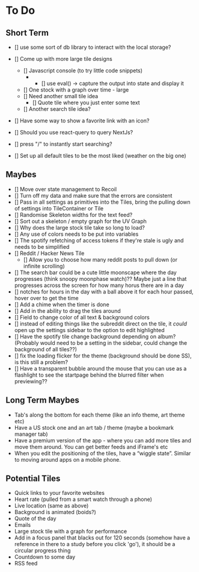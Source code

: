 # To Do

## Short Term

- [] use some sort of db library to interact with the local storage?

- [] Come up with more large tile designs
  - [] Javascript console (to try little code snippets)
    - - [] use eval() -> capture the output into state and display it
  - [] One stock with a graph over time - large
  - [] Need another small tile idea
    - [] Quote tile where you just enter some text
  - [] Another search tile idea?
- [] Have some way to show a favorite link with an icon?
- [] Should you use react-query to query NextJs?

- [] press "/" to instantly start searching? 

- [] Set up all default tiles to be the most liked (weather on the big one)

## Maybes

- [] Move over state management to Recoil
- [] Turn off my data and make sure that the errors are consistent
- [] Pass in all settings as primitives into the Tiles, bring the pulling down of settings into TileContainer or Tile
- [] Randomise Skeleton widths for the text feed?
- [] Sort out a skeleton / empty graph for the UV Graph
- [] Why does the large stock tile take so long to load?
- [] Any use of colors needs to be put into variables
- [] The spotify refetching of access tokens if they're stale is ugly and needs to be simplified
- [] Reddit / Hacker News Tile
  - [] Allow you to choose how many reddit posts to pull down (or infinite scrolling)
- [] The search bar could be a cute little moonscape where the day progresses (think snoopy moonphase watch)?? Maybe just a line that progresses across the screen for how many horus there are in a day
- [] notches for hours in the day with a ball above it for each hour passed, hover over to get the time
- [] Add a chime when the timer is done
- [] Add in the ability to drag the tiles around
- [] Field to change color of all text & background colors
- [] instead of editing things like the subreddit direct on the tile, it *could* open up the settings sidebar to the option to edit highlighted
- [] Have the spotify tile change background depending on album? (Probably would need to be a setting in the sidebar, could change the background of all tiles??)
- [] fix the loading flicker for the theme (background should be done SS), is this still a problem?
- [] Have a transparent bubble around the mouse that you can use as a flashlight to see the startpage behind the blurred filter when previewing??

## Long Term Maybes

- Tab's along the bottom for each theme (like an info theme, art theme etc) 
- Have a US stock one and an art tab / theme (maybe a bookmark manager tab)
- Have a premium version of the app - where you can add more tiles and move them around. You can get better feeds and iFrame's etc
- When you edit the positioning of the tiles, have a “wiggle state”. Similar to moving around apps on a mobile phone. 

## Potential Tiles

- Quick links to your favorite websites
- Heart rate (pulled from a smart watch through a phone)
- Live location (same as above)
- Background is animated (boids?)
- Quote of the day
- Emails
- Large stock tile with a graph for performance
- Add in a focus panel that blacks out for 120 seconds (somehow have a reference in there to a study before you click 'go'), it should be a circular progress thing
- Countdown to some day
- RSS feed


